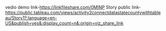 vedio demo link-https://linkfileshare.com/0MlNP
Story public link-https://public.tableau.com/views/activity2connectdatastatecountywithtableau/Story1?:language=en-US&publish=yes&:display_count=n&:origin=viz_share_link
